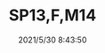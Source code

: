 ﻿---
layout: post 
title: SP13,F,M14
tags: 
categories: wire-harness
overview: 
series: 
part_number: 0512-1
thumb_img: 
small_img: static/202105/512-20210530.jpg
date: 2021/5/30 8:43:50
---



